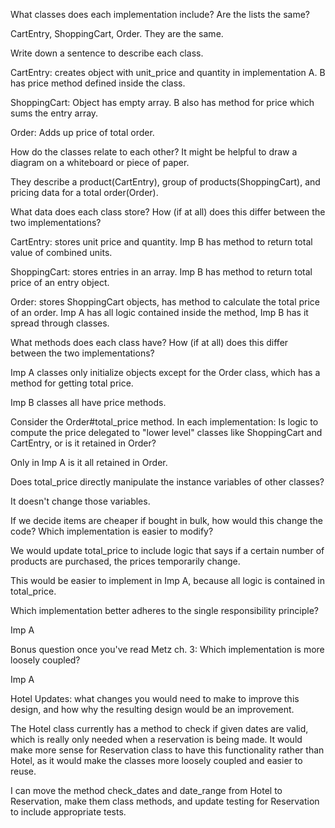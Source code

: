 What classes does each implementation include? Are the lists the same?

CartEntry, ShoppingCart, Order. They are the same.

Write down a sentence to describe each class.

CartEntry: creates object with unit_price and quantity in implementation A. B has price method defined inside the class.

ShoppingCart: Object has empty array. B also has method for price which sums the entry array.

Order: Adds up price of total order.

How do the classes relate to each other? It might be helpful to draw a diagram on a whiteboard or piece of paper.

They describe a product(CartEntry), group of products(ShoppingCart), and pricing data for a total order(Order).

What data does each class store? How (if at all) does this differ between the two implementations?

CartEntry: stores unit price and quantity. Imp B has method to return total value of combined units.

ShoppingCart: stores entries in an array. Imp B has method to return total price of an entry object.

Order: stores ShoppingCart objects, has method to calculate the total price of an order. Imp A has all logic contained inside the method, Imp B has it spread through classes.

What methods does each class have? How (if at all) does this differ between the two implementations?

Imp A classes only initialize objects except for the Order class, which has a method for getting total price.

Imp B classes all have price methods.

Consider the Order#total_price method. In each implementation:
Is logic to compute the price delegated to "lower level" classes like ShoppingCart and CartEntry, or is it retained in Order?

Only in Imp A is it all retained in Order.

Does total_price directly manipulate the instance variables of other classes?

It doesn't change those variables.

If we decide items are cheaper if bought in bulk, how would this change the code? Which implementation is easier to modify?

We would update total_price to include logic that says if a certain number of products are purchased, the prices temporarily change.

This would be easier to implement in Imp A, because all logic is contained in total_price.

Which implementation better adheres to the single responsibility principle?

Imp A

Bonus question once you've read Metz ch. 3: Which implementation is more loosely coupled?

Imp A



Hotel Updates:
what changes you would need to make to improve this design, and how why the resulting design would be an improvement.

The Hotel class currently has a method to check if given dates are valid, which is really only needed when a reservation is being made. It would make more sense for Reservation class to have this functionality rather than Hotel, as it would make the classes more loosely coupled and easier to reuse.

I can move the method check_dates and date_range from Hotel to Reservation, make them class methods, and update testing for Reservation to include appropriate tests.
